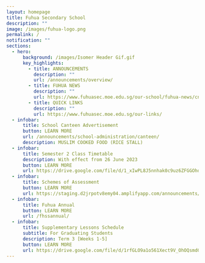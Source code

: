 ```yaml
---
layout: homepage
title: Fuhua Secondary School
description: ""
image: /images/fuhua-logo.png
permalink: /
notification: ""
sections:
  - hero:
      background: /images/Isomer Header Gif.gif
      key_highlights:
        - title: ANNOUNCEMENTS
          description: ""
          url: /announcements/overview/
        - title: FUHUA NEWS
          description: ""
          url: https://www.fuhuasec.moe.edu.sg/our-school/fuhua-news/cny23/
        - title: QUICK LINKS
          description: ""
          url: https://www.fuhuasec.moe.edu.sg/our-links/
  - infobar:
      title: School Canteen Advertisement
      button: LEARN MORE
      url: /announcements/school-administration/canteen/
      description: MUSLIM COOKED FOOD (RICE STALL)
  - infobar:
      title: Semester 2 Class Timetable
      description: With effect from 26 June 2023
      button: LEARN MORE
      url: https://drive.google.com/file/d/1_xIwPL8J5nnhak0c9uz6ZFGGOhdeOm2-/view?usp=sharing
  - infobar:
      title: Schemes of Assessment
      button: LEARN MORE
      url: https://staging.d2jrpotv8emy04.amplifyapp.com/announcements/2023-scheme-of-assessments/
  - infobar:
      title: Fuhua Annual
      button: LEARN MORE
      url: /fhssannual/
  - infobar:
      title: Supplementary Lessons Schedule
      subtitle: For Graduating Students
      description: Term 3 [Weeks 1-5]
      button: LEARN MORE
      url: https://drive.google.com/file/d/1rfGLO9a1o561Xect9V_OhOQsmdGkLdAl/view?usp=sharing
---
```

